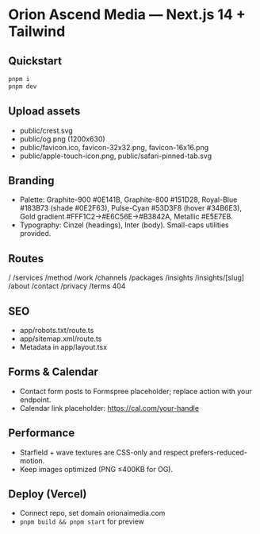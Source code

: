 # Orion Ascend Media — Next.js 14 + Tailwind

## Quickstart

```bash
pnpm i
pnpm dev
```

## Upload assets
- public/crest.svg
- public/og.png (1200x630)
- public/favicon.ico, favicon-32x32.png, favicon-16x16.png
- public/apple-touch-icon.png, public/safari-pinned-tab.svg

## Branding
- Palette: Graphite-900 #0E141B, Graphite-800 #151D28, Royal-Blue #183B73 (shade #0E2F63), Pulse-Cyan #53D3F8 (hover #34B6E3), Gold gradient #FFF1C2→#E6C56E→#B3842A, Metallic #E5E7EB.
- Typography: Cinzel (headings), Inter (body). Small-caps utilities provided.

## Routes
/ /services /method /work /channels /packages /insights /insights/[slug] /about /contact /privacy /terms 404

## SEO
- app/robots.txt/route.ts
- app/sitemap.xml/route.ts
- Metadata in app/layout.tsx

## Forms & Calendar
- Contact form posts to Formspree placeholder; replace action with your endpoint.
- Calendar link placeholder: https://cal.com/your-handle

## Performance
- Starfield + wave textures are CSS-only and respect prefers-reduced-motion.
- Keep images optimized (PNG ≤400KB for OG).

## Deploy (Vercel)
- Connect repo, set domain orionaimedia.com
- `pnpm build && pnpm start` for preview

